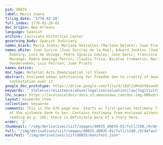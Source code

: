 ```yaml
---
pid: d0035
label: Maria Juana
filing_date: '1776-02-28'
full_index: 1776-02-28-01
doc_origin: New Orleans
language: Spanish
archive: Louisiana Historical Center
governing_body: Spanish Judiciary
names_black: Maria Juana; Mariana Deslattes (Mariana Delata); Juan Francisco; Maria
names_white: Juan Suriré (Juan Suriray de la Rue); Edward Jenkins (Juan Kins); Juan
  Dubourg, Luis de Unzaga; Pedro Ignacio Cowley; Juan Garic; Francisco Murphy; Leonardo
  Mazange; Pedro Domingo Perrin; Claudio Trica; Nicolas Fromantin; Marie Elizabeth
  Venderveken; Luis Poirson; Juan Prieto
names_native: 
doc_type: Notarial Acts,Emancipation (of Slave)
abstract: Enslaved woman petitioning for freedom due to cruelty of owner, and subsequent
  contestation over it
google_doc_prototype: https://drive.google.com/file/d/18dl2sMnGhYQzuxOOD-LcAH7ppV6vpd1U/view?usp=sharing
keywords: " Violence|resistance|abuse|legalism|valuation|law|fugitivity|truancy|self-purchase|coartación|sale|survival|conspiracy|marronage|kinship"
lhc_scans: https://lacolonialdocs-data.s3.amazonaws.com/doc-img-800x0/doc-img-212683.jpg
layout: keywords_item
collection: keywords
comments: This is the 676-page one. Starts w/ first-person testimony from Maria Juana
  of the violence done to her. Contains testimony from enslaved witnesses. I stopped
  reading on p. 105; there is definitely more of a story here.
order: '2'
thumbnail: "/img/derivatives/iiif/images/d0035_d0035-01/full/250,/0/default.jpg"
full: "/img/derivatives/iiif/images/d0035_d0035-01/full/1140,/0/default.jpg"
manifest: "/img/derivatives/iiif/d0035/manifest.json"
---
```


